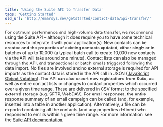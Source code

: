 ```yaml
---
title: 'Using the Suite API to Transfer Data'
tags: 'Getting Started'
old_url: 'http://emarsys.dev/getstarted/contact-data/api-transfer/'
---
```


For optimum performance and high-volume data transfer, we recommend using the Suite API – although it does require you to have some technical resources to integrate it with your application(s). New contacts can be created and the properties of existing contacts updated, either singly or in batches of up to 10,000 (a typical batch call to create 10,000 new contacts via the API will take around one minute). Contact lists can also be managed through the API, and transactional or batch emails triggered following the data import. No files are involved and no external storage is required for API imports as the contact data is stored in the API call in JSON ([JavaScript Object Notation](https://en.wikipedia.org/wiki/JSON)). The API can also export new registrations from Suite, as well as entire contact lists or changes to contact properties which occurred over a given time range. These are delivered in CSV format to the specified external storage (e.g. SFTP, WebDAV). For email responses, the entire response summary of an email campaign can be called (and, for example, inserted into a table in another application). Alternatively, a file can be exported containing all the contacts (and any properties defined) who responded to emails within a given time range. For more information, see the [Suite API documentation](http://dev.emarsys.com "Suite API Technical Reference").